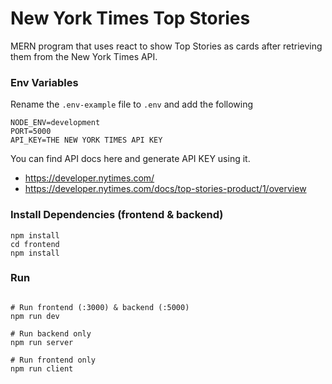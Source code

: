 # New York Times Top Stories

MERN program that uses react to show Top Stories as cards after retrieving them from the New York Times API.

### Env Variables

Rename the `.env-example` file to `.env` and add the following

```
NODE_ENV=development
PORT=5000
API_KEY=THE NEW YORK TIMES API KEY
```

You can find API docs here and generate API KEY using it.
- https://developer.nytimes.com/
- https://developer.nytimes.com/docs/top-stories-product/1/overview

### Install Dependencies (frontend & backend)

```
npm install
cd frontend
npm install
```

### Run

```

# Run frontend (:3000) & backend (:5000)
npm run dev

# Run backend only
npm run server

# Run frontend only
npm run client
```